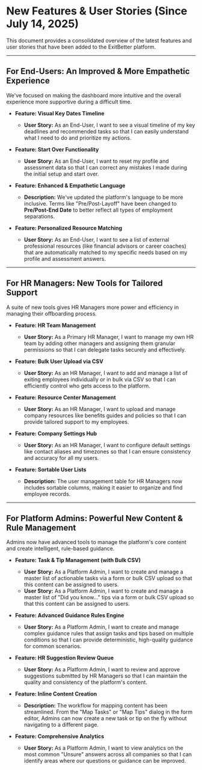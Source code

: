 
# New Features & User Stories (Since July 14, 2025)

This document provides a consolidated overview of the latest features and user stories that have been added to the ExitBetter platform.

---

## For End-Users: An Improved & More Empathetic Experience

We've focused on making the dashboard more intuitive and the overall experience more supportive during a difficult time.

*   **Feature: Visual Key Dates Timeline**
    *   **User Story:** As an End-User, I want to see a visual timeline of my key deadlines and recommended tasks so that I can easily understand what I need to do and prioritize my actions.

*   **Feature: Start Over Functionality**
    *   **User Story:** As an End-User, I want to reset my profile and assessment data so that I can correct any mistakes I made during the initial setup and start over.

*   **Feature: Enhanced & Empathetic Language**
    *   **Description:** We've updated the platform's language to be more inclusive. Terms like "Pre/Post-Layoff" have been changed to **Pre/Post-End Date** to better reflect all types of employment separations.

*   **Feature: Personalized Resource Matching**
    *   **User Story:** As an End-User, I want to see a list of external professional resources (like financial advisors or career coaches) that are automatically matched to my specific needs based on my profile and assessment answers.

---

## For HR Managers: New Tools for Tailored Support

A suite of new tools gives HR Managers more power and efficiency in managing their offboarding process.

*   **Feature: HR Team Management**
    *   **User Story:** As a Primary HR Manager, I want to manage my own HR team by adding other managers and assigning them granular permissions so that I can delegate tasks securely and effectively.

*   **Feature: Bulk User Upload via CSV**
    *   **User Story:** As an HR Manager, I want to add and manage a list of exiting employees individually or in bulk via CSV so that I can efficiently control who gets access to the platform.

*   **Feature: Resource Center Management**
    *   **User Story:** As an HR Manager, I want to upload and manage company resources like benefits guides and policies so that I can provide tailored support to my employees.

*   **Feature: Company Settings Hub**
    *   **User Story:** As an HR Manager, I want to configure default settings like contact aliases and timezones so that I can ensure consistency and accuracy for all my users.

*   **Feature: Sortable User Lists**
    *   **Description:** The user management table for HR Managers now includes sortable columns, making it easier to organize and find employee records.

---

## For Platform Admins: Powerful New Content & Rule Management

Admins now have advanced tools to manage the platform's core content and create intelligent, rule-based guidance.

*   **Feature: Task & Tip Management (with Bulk CSV)**
    *   **User Story:** As a Platform Admin, I want to create and manage a master list of actionable tasks via a form or bulk CSV upload so that this content can be assigned to users.
    *   **User Story:** As a Platform Admin, I want to create and manage a master list of "Did you know..." tips via a form or bulk CSV upload so that this content can be assigned to users.

*   **Feature: Advanced Guidance Rules Engine**
    *   **User Story:** As a Platform Admin, I want to create and manage complex guidance rules that assign tasks and tips based on multiple conditions so that I can provide deterministic, high-quality guidance for common scenarios.

*   **Feature: HR Suggestion Review Queue**
    *   **User Story:** As a Platform Admin, I want to review and approve suggestions submitted by HR Managers so that I can maintain the quality and consistency of the platform's content.

*   **Feature: Inline Content Creation**
    *   **Description:** The workflow for mapping content has been streamlined. From the "Map Tasks" or "Map Tips" dialog in the form editor, Admins can now create a new task or tip on the fly without navigating to a different page.

*   **Feature: Comprehensive Analytics**
    *   **User Story:** As a Platform Admin, I want to view analytics on the most common "Unsure" answers across all companies so that I can identify areas where our questions or guidance can be improved.

